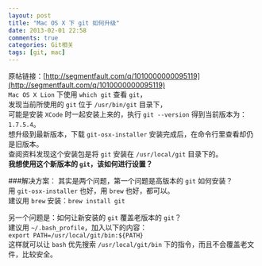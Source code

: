```yaml
---
layout: post
title: "Mac OS X 下 git 如何升级"
date: 2013-02-01 22:58
comments: true
categories: Git相关
tags: [git, mac]
---
```

原帖链接：[http://segmentfault.com/q/1010000000095119](http://segmentfault.com/q/1010000000095119)  
`Mac OS X Lion` 下使用 `which git` 查看 `git`，  
发现当前所使用的 `git` 位于 `/usr/bin/git` 目录下，  
可能是安装 `XCode` 时一起安装上来的，执行 `git --version` 得到当前版本为：`1.7.5.4`。  
想升级到最新版本，下载 `git-osx-installer` 安装完成后，在命令行里查看却仍是旧版本。  
查阅资料发现这个安装包是将 `git` 安装在 `/usr/local/git` 目录下的。  
__我想使用这个新版本的 `git`，该如何进行设置？__
<!-- more -->

###解决方案：
其实是两个问题，第一个问题是高版本的 `git` 如何安装？  
用 `git-osx-installer` 也好，用 `brew` 也好，都可以。  
建议用 `brew` 安装：`brew install git`  

另一个问题是：如何让新安装的 `git` 覆盖老版本的 `git`？  
建议用 `~/.bash_profile`，加入以下的内容：  
`export PATH=/usr/local/git/bin:${PATH}`  
这样就可以让 `bash` 优先搜索 `/usr/local/git/bin` 下的指令，而且不会覆盖老文件，比较安全。  



